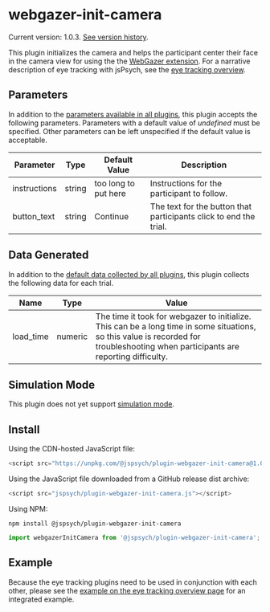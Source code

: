 # webgazer-init-camera

Current version: 1.0.3. [See version history](https://github.com/jspsych/jsPsych/blob/main/packages/plugin-webgazer-init-camera/CHANGELOG.md).

This plugin initializes the camera and helps the participant center their face in the camera view for using the the [WebGazer extension](../extensions/webgazer.md). For a narrative description of eye tracking with jsPsych, see the [eye tracking overview](../overview/eye-tracking.md). 

## Parameters

In addition to the [parameters available in all plugins](../overview/plugins.md#parameters-available-in-all-plugins), this plugin accepts the following parameters. Parameters with a default value of *undefined* must be specified. Other parameters can be left unspecified if the default value is acceptable.

Parameter | Type | Default Value | Description
----------|------|---------------|------------
instructions | string | too long to put here | Instructions for the participant to follow.
button_text | string | Continue | The text for the button that participants click to end the trial.

## Data Generated

In addition to the [default data collected by all plugins](../overview/plugins.md#data-collected-by-all-plugins), this plugin collects the following data for each trial.

Name | Type | Value
-----|------|------
load_time | numeric | The time it took for webgazer to initialize. This can be a long time in some situations, so this value is recorded for troubleshooting when participants are reporting difficulty.

## Simulation Mode

This plugin does not yet support [simulation mode](../overview/simulation.md).

## Install

Using the CDN-hosted JavaScript file:

```js
<script src="https://unpkg.com/@jspsych/plugin-webgazer-init-camera@1.0.3"></script>
```

Using the JavaScript file downloaded from a GitHub release dist archive:

```js
<script src="jspsych/plugin-webgazer-init-camera.js"></script>
```

Using NPM:

```
npm install @jspsych/plugin-webgazer-init-camera
```
```js
import webgazerInitCamera from '@jspsych/plugin-webgazer-init-camera';
```

## Example

Because the eye tracking plugins need to be used in conjunction with each other, please see the [example on the eye tracking overview page](../overview/eye-tracking.md#example) for an integrated example. 
